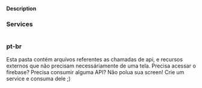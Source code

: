 #### Description
### Services
#
### pt-br
Esta pasta contém arquivos referentes as chamadas de api, e recursos externos
que não precisam necessáriamente de uma tela. 
Precisa acessar o firebase? Precisa consumir alguma API?
Não polua sua screen! Crie um service e consuma dele ;)
#